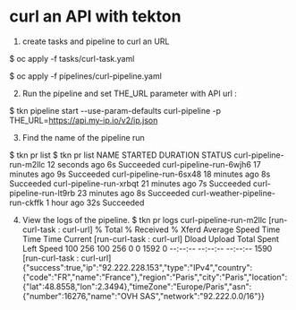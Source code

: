 # curl an API with tekton
1. create tasks and pipeline to curl an URL

$ oc apply -f tasks/curl-task.yaml

$ oc apply -f pipelines/curl-pipeline.yaml

2. Run the pipeline and set THE_URL parameter with API url :

$ tkn pipeline start --use-param-defaults  curl-pipeline -p THE_URL=https://api.my-ip.io/v2/ip.json

3. Find the name of the pipeline run

$ tkn pr list
$ tkn pr list
NAME                              STARTED          DURATION   STATUS
curl-pipeline-run-m2llc           12 seconds ago   6s         Succeeded
curl-pipeline-run-6wjh6           17 minutes ago   9s         Succeeded
curl-pipeline-run-6sx48           18 minutes ago   8s         Succeeded
curl-pipeline-run-xrbqt           21 minutes ago   7s         Succeeded
curl-pipeline-run-lt9rb           23 minutes ago   8s         Succeeded
curl-weather-pipeline-run-ckffk   1 hour ago       32s        Succeeded
 

4. View the logs of the pipeline.
$ tkn pr logs curl-pipeline-run-m2llc
[run-curl-task : curl-url]   % Total    % Received % Xferd  Average Speed   Time    Time     Time  Current
[run-curl-task : curl-url]                                  Dload  Upload   Total   Spent    Left  Speed
100   256  100   256    0     0   1592      0 --:--:-- --:--:-- --:--:--  1590
[run-curl-task : curl-url] {"success":true,"ip":"92.222.228.153","type":"IPv4","country":{"code":"FR","name":"France"},"region":"Paris","city":"Paris","location":{"lat":48.8558,"lon":2.3494},"timeZone":"Europe/Paris","asn":{"number":16276,"name":"OVH SAS","network":"92.222.0.0/16"}}



